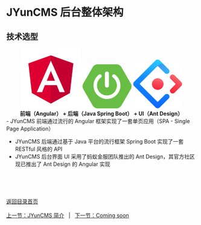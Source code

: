 # JYunCMS 后台整体架构

## 技术选型

<center>
<div>
<img src="./assets/img/logo-angular.svg" width="160px;"></img>
<img src="./assets/img/logo-spring-boot.svg" width="130px"></img>
<img src="./assets/img/logo-ant-design.svg" width="130px"></img>
</div>
<b>前端（Angular） + 后端（Java Spring Boot） + UI（Ant Design）</b>
</center>
- JYunCMS 前端通过流行的 Angular 框架实现了一套单页应用（SPA - Single Page Application）

- JYunCMS 后端通过基于 Java 平台的流行框架 Spring Boot 实现了一套 RESTful 风格的 API
- JYunCMS 后台界面 UI 采用了蚂蚁金服团队推出的 Ant Design，其官方社区现已推出了 Ant Design 的 Angular 实现


<br/><br/><br/>

<div id="bom">
    <a href="./README.md">返回目录首页</a>
</div>
<br>
<div id="bom">
    <a href="./intro_base.md">上一节：JYunCMS 简介</a>
    &nbsp;&nbsp;|&nbsp;&nbsp;
    <a href="">下一节：Coming soon</a>
</div>

<link rel="stylesheet" rev="stylesheet" href="./assets/css/easy-ci.css" type="text/css"/>
